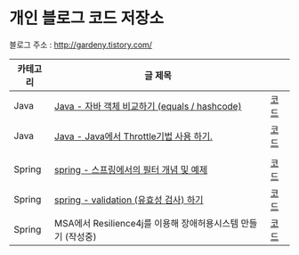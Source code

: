 # 개인 블로그 코드 저장소

블로그 주소 : http://gardeny.tistory.com/


|카테고리|글 제목||
|----|------|---|
|Java|[Java - 자바 객체 비교하기 (equals / hashcode)](https://gardeny.tistory.com/31?category=884968)|[코드](https://github.com/97e57e/BLOG/tree/master/Java/ObjectCompare)
|Java|[Java - Java에서 Throttle기법 사용 하기.](https://gardeny.tistory.com/44?category=884968)|[코드](https://github.com/97e57e/BLOG/tree/master/Java/throttle)
||||
|Spring|[spring - 스프링에서의 필터 개념 및 예제](https://gardeny.tistory.com/35?category=884967)|[코드](https://github.com/97e57e/BLOG/tree/master/Spring/filter)
|Spring|[spring - validation (유효성 검사) 하기](https://gardeny.tistory.com/36?category=884967)|[코드](https://github.com/97e57e/BLOG/tree/master/Spring/validation)
|Spring|MSA에서 Resilience4j를 이용해 장애허용시스템 만들기 (작성중) |[코드](https://github.com/97e57e/BLOG/tree/master/Spring/resilience4j-demo)|